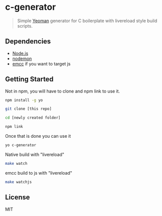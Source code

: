 # c-generator
> Simple [Yeoman](http://yeoman.io) generator for C boilerplate with livereload style build scripts.

## Dependencies
* [Node.js](https://nodejs.org/)
* [nodemon](http://nodemon.io/)
* [emcc](https://github.com/kripken/emscripten) if you want to target js

## Getting Started
Not in npm, you will have to clone and npm link to use it.

```bash
npm install -g yo

git clone [this repo]

cd [newly created folder]

npm link
```
Once that is done you can use it
```bash
yo c-generator
```

Native build with "livereload"
```bash
make watch
```
emcc build to js with "livereload"
```bash
make watchjs
```

## License

MIT
